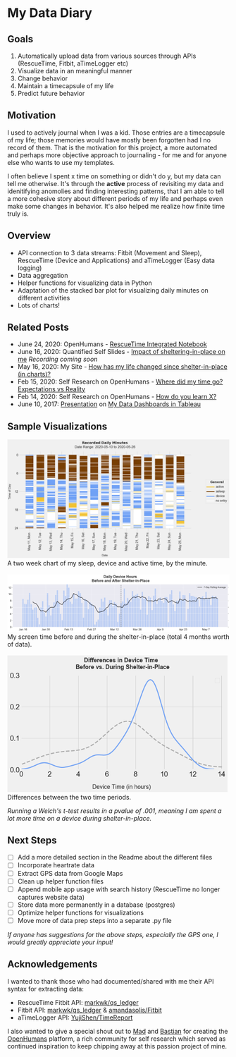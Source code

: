 # My Data Diary

## Goals
1. Automatically upload data from various sources through APIs (RescueTime, Fitbit, aTimeLogger etc)
2. Visualize data in an meaningful manner
3. Change behavior
4. Maintain a timecapsule of my life
5. Predict future behavior


## Motivation
I used to actively journal when I was a kid. Those entries are a timecapsule of my life; those memories would have mostly been forgotten had I no record of them. That is the motivation for this project, a more automated and perhaps more objective approach to journaling - for me and for anyone else who wants to use my templates. 

I often believe I spent x time on something or didn't do y, but my data can tell me otherwise. It's through the **active** process of revisiting my data and idenitifying anomolies and finding interesting patterns, that I am able to tell a more cohesive story about different periods of my life and perhaps even make some changes in behavior. It's also helped me realize how finite time truly is.


## Overview
- API connection to 3 data streams: Fitbit (Movement and Sleep), RescueTime (Device and Applications) and aTimeLogger (Easy data logging)
- Data aggregation 
- Helper functions for visualizing data in Python
- Adaptation of the stacked bar plot for visualizing daily minutes on different activities
- Lots of charts!

## Related Posts
- June 24, 2020: OpenHumans - [RescueTime Integrated Notebook](https://exploratory.openhumans.org/notebook/161/)
- June 16, 2020: Quantified Self Slides - [Impact of sheltering-in-place on me](https://docs.google.com/presentation/d/18iMgvHUPvdCHqEDE6oVgQ54_x5wOM0_vIWGZxnDz4Yo/edit#slide=id.p) *Recording coming soon*
- May 16, 2020: My Site - [How has my life changed since shelter-in-place (in charts)?](https://pleonova.github.io/shelter-in-place/)
- Feb 15, 2020: Self Research on OpenHumans - [Where did my time go? Expectations vs Reality](https://forums.openhumans.org/t/where-did-my-time-go-expectations-vs-reality/243)
- Feb 14, 2020: Self Research on OpenHumans - [How do you learn X?](https://forums.openhumans.org/t/how-do-you-learn-x/231)
- June 10, 2017: [Presentation](https://pleonova.github.io/visualization-tableau/) on [My Data Dashboards in Tableau](https://public.tableau.com/profile/paula#!/)


## Sample Visualizations

<img src="https://github.com/pleonova/data-diary/blob/master/images/daily_sleep_device_active.png" width="700">
A two week chart of my sleep, device and active time, by the minute.
<br/>
<br/>

<img src="https://github.com/pleonova/data-diary/blob/master/images/device_daily_rolling_prepost_shelter.png" width="900">
My screen time before and during the shelter-in-place (total 4 months worth of data).
<br/>
<br/>

<img src="https://github.com/pleonova/data-diary/blob/master/images/device_distributions.png" width="500">
Differences between the two time periods.

*Running a Welch's t-test results in a pvalue of .001, meaning I am spent a lot more time on a device during shelter-in-place.*
<br/>

## Next Steps
- [ ] Add a more detailed section in the Readme about the different files
- [ ] Incorporate heartrate data
- [ ] Extract GPS data from Google Maps
- [ ] Clean up helper function files
- [ ] Append mobile app usage with search history (RescueTime no longer captures website data)
- [ ] Store data more permanently in a database (postgres)
- [ ] Optimize helper functions for visualizations
- [ ] Move more of data prep steps into a separate .py file

*If anyone has suggestions for the above steps, especially the GPS one, I would greatly appreciate your input!*


## Acknowledgements
I wanted to thank those who had documented/shared with me their API syntax for extracting data:
- RescueTime Fitbit API: [markwk/qs_ledger](https://github.com/markwk/qs_ledger/tree/master/rescuetime)
- Fitbit API: [markwk/qs_ledger](https://github.com/markwk/qs_ledger/tree/master/fitbit) & [amandasolis/Fitbit](https://github.com/amandasolis/Fitbit/blob/master/1DayFitbit.ipynb)
- aTimeLogger API: [YujiShen/TimeReport](https://github.com/YujiShen/TimeReport/blob/master/time_api.py)

I also wanted to give a special shout out to [Mad](https://www.openhumans.org/member/madprime/) and [Bastian](https://www.openhumans.org/member/gedankenstuecke/) for creating the [OpenHumans](https://www.openhumans.org/about/) platform, a rich community for self research which served as continued inspiration to keep chipping away at this passion project of mine. 

